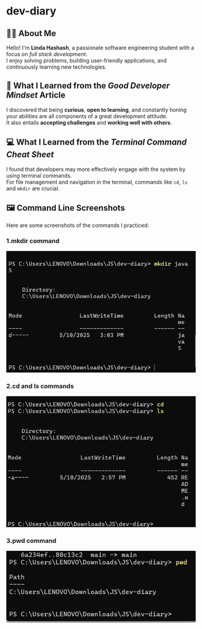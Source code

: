 # dev-diary

## 👩‍💻 About Me

Hello! I'm **Linda Hashash**, a passionate software engineering student with a focus on *full stack development*.  
I enjoy solving problems, building user-friendly applications, and continuously learning new technologies.

## 🌱 What I Learned from the *Good Developer Mindset* Article  

I discovered that being **curious**, **open to learning**, and constantly honing your abilities are all components of a great development attitude.  
It also entails **accepting challenges** and **working well with others**.

## 💻 What I Learned from the *Terminal Command Cheat Sheet*  

I found that developers may more effectively engage with the system by using terminal commands.  
For file management and navigation in the terminal, commands like `cd`, `ls` and `mkdir` are crucial.

## 🖼️ Command Line Screenshots

Here are some screenshots of the commands I practiced:

### 1.mkdir command
![mkdir command](mkdir.png)

### 2.cd and ls commands
![cd and ls commands](cdLs.png)

### 3.pwd command
![pwd command](pwd.png)

